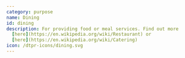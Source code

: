 ```yaml
---
category: purpose
name: Dining
id: dining
description: For providing food or meal services. Find out more
  [here](https://en.wikipedia.org/wiki/Restaurant) or
  [here](https://en.wikipedia.org/wiki/Catering)
icon: /dtpr-icons/dining.svg
---
```

